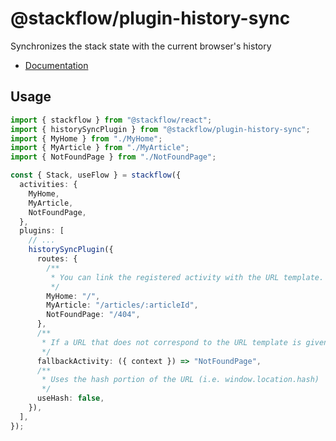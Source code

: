 # @stackflow/plugin-history-sync

Synchronizes the stack state with the current browser's history

- [Documentation](https://stackflow.so)

## Usage

```typescript
import { stackflow } from "@stackflow/react";
import { historySyncPlugin } from "@stackflow/plugin-history-sync";
import { MyHome } from "./MyHome";
import { MyArticle } from "./MyArticle";
import { NotFoundPage } from "./NotFoundPage";

const { Stack, useFlow } = stackflow({
  activities: {
    MyHome,
    MyArticle,
    NotFoundPage,
  },
  plugins: [
    // ...
    historySyncPlugin({
      routes: {
        /**
         * You can link the registered activity with the URL template.
         */
        MyHome: "/",
        MyArticle: "/articles/:articleId",
        NotFoundPage: "/404",
      },
      /**
       * If a URL that does not correspond to the URL template is given, it moves to the `fallbackActivity`.
       */
      fallbackActivity: ({ context }) => "NotFoundPage",
      /**
       * Uses the hash portion of the URL (i.e. window.location.hash)
       */
      useHash: false,
    }),
  ],
});
```
